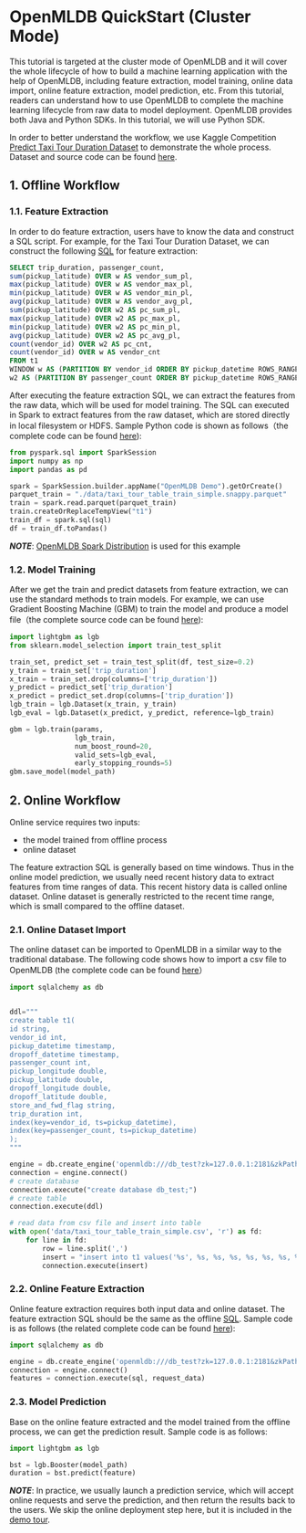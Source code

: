 
# OpenMLDB QuickStart (Cluster Mode)

This tutorial is targeted at the cluster mode of OpenMLDB and it will cover the whole lifecycle of how to build a machine learning application with the help of OpenMLDB, including feature extraction, model training, online data import, online feature extraction, model prediction, etc. From this tutorial, readers can understand how to use OpenMLDB to complete the machine learning lifecycle from raw data to model deployment. OpenMLDB provides both Java and Python SDKs. In this tutorial, we will use Python SDK.

In order to better understand the workflow, we use Kaggle Competition [Predict Taxi Tour Duration Dataset](https://github.com/4paradigm/OpenMLDB/tree/main/demo/predict-taxi-trip-duration-nb/script/data) to demonstrate the whole process. Dataset and source code can be found
[here](https://github.com/4paradigm/OpenMLDB/tree/main/demo/predict-taxi-trip-duration-nb/script).

## 1. Offline Workflow
### 1.1. Feature Extraction
In order to do feature extraction, users have to know the data and construct a SQL script. For example, for the Taxi Tour Duration Dataset, we can construct the following [SQL](https://github.com/4paradigm/OpenMLDB/blob/main/demo/predict-taxi-trip-duration-nb/script/fe.sql) for feature extraction:

```sql
SELECT trip_duration, passenger_count,
sum(pickup_latitude) OVER w AS vendor_sum_pl,
max(pickup_latitude) OVER w AS vendor_max_pl,
min(pickup_latitude) OVER w AS vendor_min_pl,
avg(pickup_latitude) OVER w AS vendor_avg_pl,
sum(pickup_latitude) OVER w2 AS pc_sum_pl,
max(pickup_latitude) OVER w2 AS pc_max_pl,
min(pickup_latitude) OVER w2 AS pc_min_pl,
avg(pickup_latitude) OVER w2 AS pc_avg_pl,
count(vendor_id) OVER w2 AS pc_cnt,
count(vendor_id) OVER w AS vendor_cnt
FROM t1
WINDOW w AS (PARTITION BY vendor_id ORDER BY pickup_datetime ROWS_RANGE BETWEEN 1d PRECEDING AND CURRENT ROW),
w2 AS (PARTITION BY passenger_count ORDER BY pickup_datetime ROWS_RANGE BETWEEN 1d PRECEDING AND CURRENT ROW);
```

After executing the feature extraction SQL, we can extract the features from the raw data, which will be used for model training. The SQL can executed in Spark to extract features from the raw dataset, which are stored directly in local filesystem or HDFS. Sample Python code is shown as follows（the complete code can be found [here](https://github.com/4paradigm/OpenMLDB/blob/main/demo/predict-taxi-trip-duration-nb/script/train.py)):

```python
from pyspark.sql import SparkSession
import numpy as np
import pandas as pd

spark = SparkSession.builder.appName("OpenMLDB Demo").getOrCreate()
parquet_train = "./data/taxi_tour_table_train_simple.snappy.parquet"
train = spark.read.parquet(parquet_train)
train.createOrReplaceTempView("t1")
train_df = spark.sql(sql)
df = train_df.toPandas()
```

***NOTE***: [OpenMLDB Spark Distribution](https://github.com/4paradigm/OpenMLDB/blob/main/docs/en/compile.md#optimized-spark-distribution-for-openmldb-optional) is used for this example


### 1.2. Model Training
After we get the train and predict datasets from feature extraction, we can use the standard methods to train models. For example, we can use Gradient Boosting Machine (GBM) to train the model and produce a model file（the complete source code can be found [here](https://github.com/4paradigm/OpenMLDB/blob/main/demo/predict-taxi-trip-duration-nb/script/train.py)):

```python
import lightgbm as lgb
from sklearn.model_selection import train_test_split

train_set, predict_set = train_test_split(df, test_size=0.2)
y_train = train_set['trip_duration']
x_train = train_set.drop(columns=['trip_duration'])
y_predict = predict_set['trip_duration']
x_predict = predict_set.drop(columns=['trip_duration'])
lgb_train = lgb.Dataset(x_train, y_train)
lgb_eval = lgb.Dataset(x_predict, y_predict, reference=lgb_train)

gbm = lgb.train(params,
                lgb_train,
                num_boost_round=20,
                valid_sets=lgb_eval,
                early_stopping_rounds=5)
gbm.save_model(model_path)
```

## 2. Online Workflow
Online service requires two inputs:
- the model trained from offline process
- online dataset

The feature extraction SQL is generally based on time windows. Thus in the online model prediction, we usually need recent history data to extract features from time ranges of data.
This recent history data is called online dataset. Online dataset is generally restricted to the recent time range, which is small compared to the offline dataset.

### 2.1. Online Dataset Import
The online dataset can be imported to OpenMLDB in a similar way to the traditional database. The following code shows how to import a csv file to OpenMLDB (the complete code can be found [here](https://github.com/4paradigm/OpenMLDB/blob/main/demo/predict-taxi-trip-duration-nb/script/import.py)）

```python
import sqlalchemy as db


ddl="""
create table t1(
id string,
vendor_id int,
pickup_datetime timestamp,
dropoff_datetime timestamp,
passenger_count int,
pickup_longitude double,
pickup_latitude double,
dropoff_longitude double,
dropoff_latitude double,
store_and_fwd_flag string,
trip_duration int,
index(key=vendor_id, ts=pickup_datetime),
index(key=passenger_count, ts=pickup_datetime)
);
"""

engine = db.create_engine('openmldb:///db_test?zk=127.0.0.1:2181&zkPath=/openmldb')
connection = engine.connect()
# create database
connection.execute("create database db_test;")
# create table
connection.execute(ddl)

# read data from csv file and insert into table
with open('data/taxi_tour_table_train_simple.csv', 'r') as fd:
    for line in fd:
        row = line.split(',')
        insert = "insert into t1 values('%s', %s, %s, %s, %s, %s, %s, %s, %s, '%s', %s);"% tuple(row)
        connection.execute(insert)
```

### 2.2. Online Feature Extraction
Online feature extraction requires both input data and online dataset. The feature extraction SQL should be the same as the offline [SQL](https://github.com/4paradigm/OpenMLDB/blob/main/demo/predict-taxi-trip-duration-nb/script/fe.sql). Sample code is as follows (the related complete code can be found [here](https://github.com/4paradigm/OpenMLDB/blob/main/demo/predict-taxi-trip-duration-nb/script/predict_server.py)):

```python
import sqlalchemy as db

engine = db.create_engine('openmldb:///db_test?zk=127.0.0.1:2181&zkPath=/openmldb')
connection = engine.connect()
features = connection.execute(sql, request_data)
```

### 2.3. Model Prediction
Base on the online feature extracted and the model trained from the offline process, we can get the prediction result. Sample code is as follows:

```python
import lightgbm as lgb

bst = lgb.Booster(model_path)
duration = bst.predict(feature)
```

***NOTE***: In practice, we usually launch a prediction service, which will accept online requests and serve the prediction, and then return the results back to the users. We skip the online deployment step here, but it is included in the [demo tour](https://github.com/4paradigm/OpenMLDB/tree/main/demo).
